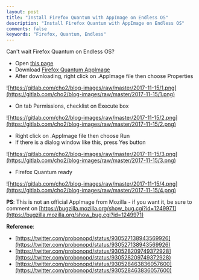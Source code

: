 ```yaml
---
layout: post
title: "Install Firefox Quantum with AppImage on Endless OS"
description: "Install Firefox Quantum with AppImage on Endless OS"
comments: false
keywords: "Firefox, Quantum, Endless"
---
```


Can't wait Firefox Quantum on Endless OS?

* Open [this page](https://bintray.com/probono/AppImages/Firefox/57.0.glibc2.3.4#files)
* Download [Firefox Quantum AppImage](https://bintray.com/probono/AppImages/download_file?file_path=Firefox-57.0.glibc2.3.4-x86_64.AppImage)
* After downloading, right click on .AppImage file then choose Properties

![https://gitlab.com/cho2/blog-images/raw/master/2017-11-15/1.png](https://gitlab.com/cho2/blog-images/raw/master/2017-11-15/1.png)
* On tab Permissions, checklist on Execute box

![https://gitlab.com/cho2/blog-images/raw/master/2017-11-15/2.png](https://gitlab.com/cho2/blog-images/raw/master/2017-11-15/2.png)

* Right click on .AppImage file then choose Run
* If there is a dialog window like this, press Yes button

![https://gitlab.com/cho2/blog-images/raw/master/2017-11-15/3.png](https://gitlab.com/cho2/blog-images/raw/master/2017-11-15/3.png)


* Firefox Quantum ready

![https://gitlab.com/cho2/blog-images/raw/master/2017-11-15/4.png](https://gitlab.com/cho2/blog-images/raw/master/2017-11-15/4.png)


**PS**: This is not an official AppImage from Mozilla - if you want it, be sure to comment on [https://bugzilla.mozilla.org/show_bug.cgi?id=1249971](https://bugzilla.mozilla.org/show_bug.cgi?id=1249971)

**Reference**:

* [https://twitter.com/probonopd/status/930527138943569926](https://twitter.com/probonopd/status/930527138943569926)
* [https://twitter.com/probonopd/status/930528209749372928](https://twitter.com/probonopd/status/930528209749372928)
* [https://twitter.com/probonopd/status/930528463836057600](https://twitter.com/probonopd/status/930528463836057600)